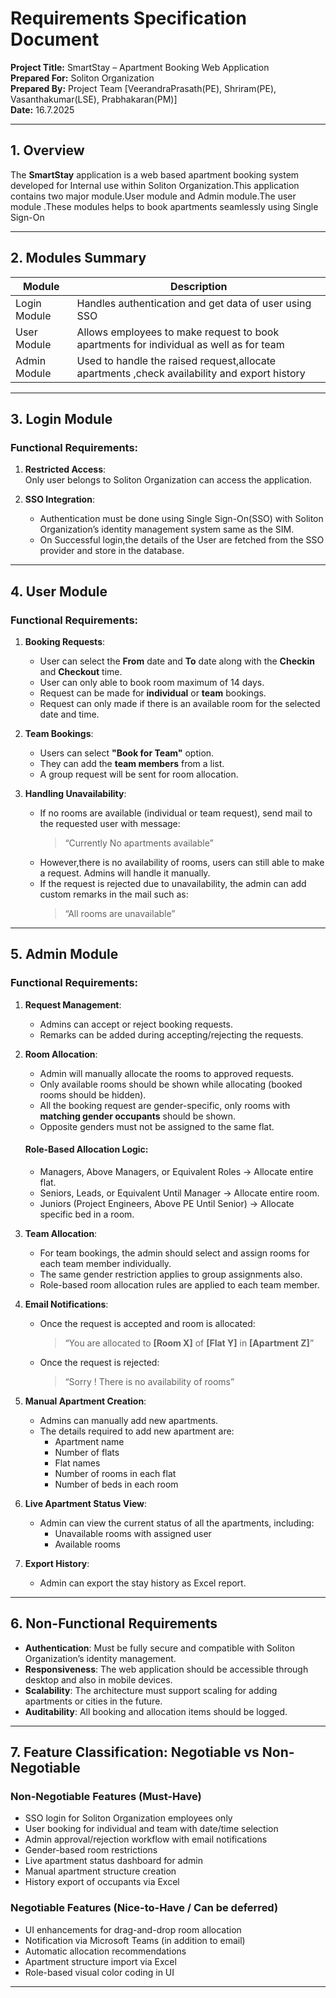 ﻿# Requirements Specification Document

**Project Title:** SmartStay – Apartment Booking Web Application  
**Prepared For:** Soliton Organization  
**Prepared By:** Project Team [VeerandraPrasath(PE), Shriram(PE), Vasanthakumar(LSE), Prabhakaran(PM)]  
**Date:** 16.7.2025

---

## 1. Overview

The **SmartStay** application is a web based apartment booking system developed for Internal use within Soliton Organization.This application contains two major module.User module and Admin module.The user module .These modules helps to book apartments seamlessly using Single Sign-On

---

## 2. Modules Summary

| Module        | Description                                                                 |
|---------------|-----------------------------------------------------------------------------|
| Login Module  | Handles authentication and get data of user using SSO                    |
| User Module   | Allows employees to make request to book apartments for individual as well as for team  |
| Admin Module  | Used to handle the raised request,allocate apartments ,check availability and export history |

---

## 3. Login Module

### Functional Requirements:
1. **Restricted Access**:  
  Only user belongs to Soliton Organization can access the application.

2. **SSO Integration**:  
   - Authentication must be done using Single Sign-On(SSO) with Soliton Organization’s identity management system same as the SIM.
   - On Successful login,the details of the User are fetched from the SSO provider and store in the database.

---

## 4. User Module

### Functional Requirements:

1. **Booking Requests**:
   - User can select the **From** date and **To** date along with the **Checkin** and **Checkout** time.
   - User can only able to book room maximum of 14 days.
   - Request can be made for **individual** or **team** bookings.
   - Request can only made if there is an available room for the selected date and time.

2. **Team Bookings**:
   - Users can select **"Book for Team"** option.
   - They can add the **team members**  from a list.
   - A group request will be sent for room allocation.

3. **Handling Unavailability**:
   - If no rooms are available (individual or team request), send mail to the requested user with message:  
     > “Currently No apartments available”
   - However,there is no availability of rooms, users can still able to make a request. Admins will handle it manually.
   - If the request is rejected due to unavailability, the admin can add custom remarks in the mail such as:  
     > “All rooms are unavailable”  

---

## 5. Admin Module

### Functional Requirements:

1. **Request Management**:
   - Admins can accept or reject booking requests.
   - Remarks can be added during accepting/rejecting the requests.

2. **Room Allocation**:
   - Admin will manually allocate the rooms to approved requests.
   - Only available rooms should be shown while allocating (booked rooms should be hidden).
   - All the booking request are gender-specific, only rooms with **matching gender occupants** should be shown.
   - Opposite genders must not be assigned to the same flat.

   #### Role-Based Allocation Logic:
   - Managers, Above Managers, or Equivalent Roles → Allocate entire flat.
   - Seniors, Leads, or Equivalent Until Manager → Allocate entire room.
   - Juniors (Project Engineers, Above PE Until Senior) → Allocate specific bed in a room.

3. **Team Allocation**:
   - For team bookings, the admin should select and assign rooms for each team member individually.
   - The same gender restriction applies to group assignments also.
   - Role-based room allocation rules are applied to each team member.

4. **Email Notifications**:
   - Once the request is accepted and room is allocated:  
     > “You are allocated to **[Room X]** of **[Flat Y]** in **[Apartment Z]**”
   - Once the request is rejected:  
     > “Sorry ! There is no availability of rooms”

5. **Manual Apartment Creation**:
   - Admins can manually add new apartments.
   - The details required to add new apartment are:
     - Apartment name
     - Number of flats
     - Flat names
     - Number of rooms in each flat
     - Number of beds in each room

7. **Live Apartment Status View**:
   - Admin can view the current status of all the apartments, including:
     - Unavailable rooms with assigned user
     - Available rooms

8. **Export History**:
   - Admin can export the stay history as  Excel report.
----

## 6. Non-Functional Requirements

- **Authentication**: Must be fully secure and compatible with Soliton Organization’s identity management.
- **Responsiveness**: The web application should be accessible through desktop and also in mobile devices.
- **Scalability**: The architecture must support scaling for adding apartments or cities in the future.
- **Auditability**: All booking and allocation items should be logged.

---
## 7. Feature Classification: Negotiable vs Non-Negotiable

### Non-Negotiable Features (Must-Have)
- SSO login for Soliton Organization employees only
- User booking for individual and team with date/time selection
- Admin approval/rejection workflow with email notifications
- Gender-based room restrictions
- Live apartment status dashboard for admin
- Manual apartment structure creation 
- History export of occupants via Excel

### Negotiable Features (Nice-to-Have / Can be deferred)
- UI enhancements for drag-and-drop room allocation
- Notification via Microsoft Teams (in addition to email)
- Automatic allocation recommendations
- Apartment structure import via Excel
- Role-based visual color coding in UI

----
